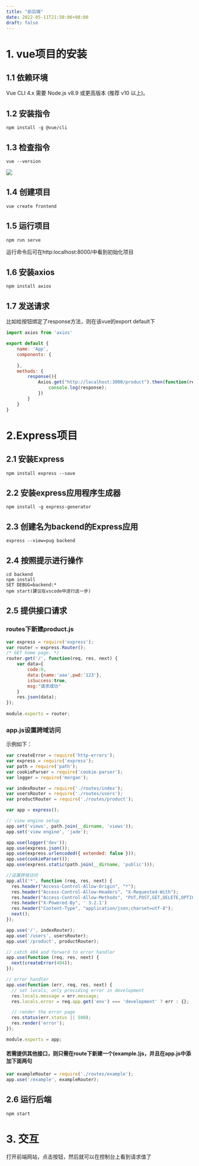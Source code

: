 ```yaml
---
title: "前后端"
date: 2022-05-11T21:50:06+08:00
draft: false
---
```


# 1. vue项目的安装
## 1.1 依赖环境
Vue CLI 4.x 需要 Node.js v8.9 或更高版本 (推荐 v10 以上)。
## 1.2 安装指令
```plain
npm install -g @vue/cli
```

## 1.3 检查指令

```plain
vue --version
```

![](vue_version.png)

## 1.4 创建项目

```plain
vue create frontend
```

## 1.5 运行项目

```plain
npm run serve
```

运行命令后可在http:localhost:8000/中看到初始化项目

## 1.6 安装axios

```plain
npm install axios
```

## 1.7 发送请求

比如给按钮绑定了response方法，则在该vue的export default下

```js
import axios from 'axios'

export default {
    name: 'App',
    components: {
      
    },
    methods: {
      	response(){
    		Axios.get("http://localhost:3000/product").then(function(response){
          		console.log(response);
        	})	
        }
	}
}
```



# 2.Express项目

## 2.1 安装Express

```plain
npm install express --save
```

## 2.2 安装express应用程序生成器

```plain
npm install -g express-generator
```

## 2.3 创建名为backend的Express应用

```plain
express --view=pug backend
```

## 2.4 按照提示进行操作

```plain
cd backend
npm install
SET DEBUG=backend:*
npm start(建议在vscode中进行这一步)
```



## 2.5 提供接口请求

### routes下新建product.js

```js
var express = require('express');
var router = express.Router();
/* GET home page. */
router.get('/', function(req, res, next) {
	var data={
		code:0,
		data:{name:'aaa',pwd:'123'},
		isSuccess:true,
		msg:"请求成功"
	}
	res.json(data);
});
 
module.exports = router;

```

### app.js设置跨域访问

示例如下：

```js
var createError = require('http-errors');
var express = require('express');
var path = require('path');
var cookieParser = require('cookie-parser');
var logger = require('morgan');

var indexRouter = require('./routes/index');
var usersRouter = require('./routes/users');
var productRouter = require('./routes/product');

var app = express();

// view engine setup
app.set('views', path.join(__dirname, 'views'));
app.set('view engine', 'jade');

app.use(logger('dev'));
app.use(express.json());
app.use(express.urlencoded({ extended: false }));
app.use(cookieParser());
app.use(express.static(path.join(__dirname, 'public')));

//设置跨域访问
app.all('*', function (req, res, next) {
  res.header("Access-Control-Allow-Origin", "*");
  res.header("Access-Control-Allow-Headers", "X-Requested-With");
  res.header("Access-Control-Allow-Methods", "PUT,POST,GET,DELETE,OPTIONS");
  res.header("X-Powered-By", ' 3.2.1')
  res.header("Content-Type", "application/json;charset=utf-8");
  next();
});

app.use('/', indexRouter);
app.use('/users', usersRouter);
app.use('/product', productRouter);

// catch 404 and forward to error handler
app.use(function (req, res, next) {
  next(createError(404));
});

// error handler
app.use(function (err, req, res, next) {
  // set locals, only providing error in development
  res.locals.message = err.message;
  res.locals.error = req.app.get('env') === 'development' ? err : {};

  // render the error page
  res.status(err.status || 500);
  res.render('error');
});

module.exports = app;


```

#### 若需提供其他接口，则只需在route下新建一个(example.)js，并且在app.js中添加下面两句

```js
var exampleRouter = require('./routes/example');
app.use('/example', exampleRouter);
```



## 2.6 运行后端

```plain
npm start
```





# 3. 交互

打开前端网站，点击按钮，然后就可以在控制台上看到请求值了